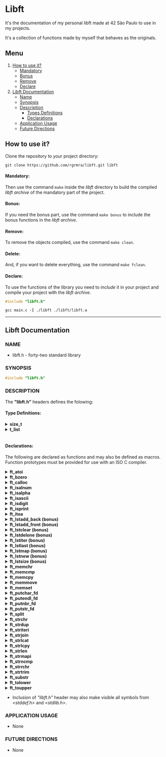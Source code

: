 #  Libft

It's the documentation of my personal libft made at 42 São Paulo to use in my projects.

It's a collection of functions made by myself that behaves as the originals.

## Menu

1. [How to use it?](https://github.com/rgrmra/libft/blob/master/README.md#how-to-use-it)
   - [Mandatory](https://github.com/rgrmra/libft/blob/master/README.md#mandatory)
   - [Bonus](https://github.com/rgrmra/libft/blob/master/README.md#bonus)
   - [Remove](https://github.com/rgrmra/libft/blob/master/README.md#remove)
   - [Declare](https://github.com/rgrmra/libft/blob/master/README.md#declare)
2. [Libft Documentation](https://github.com/rgrmra/libft/blob/master/README.md#libft-documentation)
   - [Name](https://github.com/rgrmra/libft/blob/master/README.md#name)     
   - [Synopsis](https://github.com/rgrmra/libft/blob/master/README.md#synopsis)
   - [Description](https://github.com/rgrmra/libft/blob/master/README.md#description)
       - [Types Definitions](https://github.com/rgrmra/libft/blob/master/README.md#type-definitions)
       - [Declarations](https://github.com/rgrmra/libft/blob/master/README.md#declarations)
   - [Application Usage](https://github.com/rgrmra/libft/blob/master/README.md#application-usage)
   - [Future Directions](https://github.com/rgrmra/libft/blob/master/README.md#future-directions) 

## How to use it?

Clone the repository to your project directory:

```shell
git clone https://github.com/rgrmra/libft.git libft
```

#### Mandatory:

Then use the command `make` inside the _libft_ directory to build the compiled _libft archive_ of the mandatory part of the project.

#### Bonus:

If you need the bonus part, use the command `make bonus` to include the bonus functions in the _libft archive_.

#### Remove:

To remove the objects compiled, use the command `make clean`. 

#### Delete:

And, if you want to delete everything, use the command `make fclean`.

#### Declare:
To use the functions of the library you need to _include_ it in your project and compile your project with the _libft archive_.

```c
#include "libft.h"
```

```shell
gcc main.c -I ./libft ./libft/libft.a
```

---

## Libft Documentation

### NAME

- libft.h - forty-two standard library

### SYNOPSIS

```c
#include "libft.h"
```

### DESCRIPTION

The **"libft.h"** headers defines the folowing:

#### Type Definitions:

<details>
    <summary><b>size_t</b></summary>
  <br> 

> Unsigned integral type of the result of the sizeof operator. As described in _<stddef.h>_.

<br>
</details>
<details>
    <summary><b>t_list</b></summary>
    <br>

> Linked list structure that provides the folowing filds:

**[source code](./libft.h)**

```c
void            *content;
struct s_list    next;
```
<br>
</details>
<br>

#### Declarations:

The following are declared as functions and may also be defined as macros. Function prototypes must be provided for use with an ISO C compiler.

<details>
    <summary><b>ft_atoi</b></summary>
    <br>

> Converts the initial portion of the string containing numeric characters to integer.

**[source code](./ft_atoi.c)**

```c
int    ft_atoi(const char *nptr);
```
<br>
</details>
<details>
    <summary><b>ft_bzero</b></summary>
    <br>

> Erase all bytes of the memory required with zero.

**[source code](./ft_bzero.c)**

```c
void    ft_bzero(void *s, size_t n);
```
<br>
</details>
<details>
    <summary><b>ft_calloc</b></summary>
    <br>

> Alloc a required space of memory and sets all bytes to zero.

**[source code](./ft_calloc.c)**

```c
void    *ft_calloc(size_t nmemb, size_t size);
```
<br>
</details>
<details>
    <summary><b>ft_isalnum</b></summary>
    <br>

> Checks for an alphanumeric character.

**[source code](./ft_isalnum.c)**

```c
int    ft_isalnum(int i);
```

</details>
<details>
    <summary><b>ft_isalpha</b></summary>
    <br>

> Checks for an alphabetic character.

**[source code](./ft_isalpha.c)**

```c
int    ft_isalpha(int i);
```
<br>
</details>
<details>
    <summary><b>ft_isascii</b></summary>
    <br>

> Checks whether character is a 7-bit US-ASCII character code.

**[source code](./ft_isascii.c)**

```c
int    ft_isascii(int i);
```
<br>
</details>
<details>
    <summary><b>ft_isdigit</b></summary>
    <br>

> Checks for a digit (0 through 9).

**[source code](./ft_isdigit.c)**

```c
int    ft_isdigit(int i);
```
---
<br>
</details>
<details>
    <summary><b>ft_isprint</b></summary>
    <br>

> Checks for any printable character including space.

**[source code](./ft_isprint.c)**

```c
int    ft_isprint(int i);
```
<br>
</details>
<details>
    <summary><b>ft_itoa</b></summary>
    <br>

> Converts a integer to string.

**[source code](./ft_itoa.c)**

```c
char    *ft_itoa(int i);
```
<br>
</details>
<details>
    <summary><b>ft_lstadd_back (bonus)</b></summary>
    <br>

> Append a new node to the end of a list.

**[source code](./ft_lstadd_back_bonus.c)**

```c
void    ft_lstadd_back(t_list **lst, t_list *new);
```
<br>
</details>
<details>
    <summary><b>ft_lstadd_front (bonus)</b></summary>
    <br>

> Append a new node to the begin of a list.

**[source code](./ft_lstadd_front_bonus.c)**
    
```c
void    ft_lstadd_front(t_list **lst, t_list *new);
```
<br>
</details>
<details>
    <summary><b>ft_lstclear (bonus)</b></summary>
    <br>

> Erases all content and nodes of a list.

**[source code](./ft_lstclear_bonus.c)**
    
```c
void    ft_lstclear(t_list **lst, void (*del)(void *));
```
<br>
</details>
<details>
    <summary><b>ft_lstdelone (bonus)</b></summary>
    <br>

> Deletes one node of a list.

**[source code](./ft_lstdelone_bonus.c)**
    
```c
void    ft_lstdelone(t_list *lst, void (*del)(void *));
```
<br>
</details>
<details>
    <summary><b>ft_lstiter (bonus)</b></summary>
    <br>

> Applies a function to each content of a node of a list.

**[source code](./ft_lstiter_bonus.c)**
    
```c
void    ft_lstiter(t_list *lst, void (*f)(void *));
```
<br>
</details>
<details>
    <summary><b>ft_lstlast (bonus)</b></summary>
    <br>

> Gets the last node of a list.

**[source code](./ft_lstlast_bonus.c)**
    
```c
t_list    ft_lstlast(t_list *lst);
```
<br>
</details>
<details>
    <summary><b>ft_lstmap (bonus)</b></summary>
    <br>

> Returns a new list applying a required function to each node of the list.

**[source code](./ft_lstmap_bonus.c)**
    
```c
t_list    ft_lstmap(t_list *lst, void *(*f)(void *), void (*del)(void *));
```
<br>
</details>
<details>
    <summary><b>ft_lstnew (bonus)</b></summary>
    <br>

> Creates a new node.

**[source code](./ft_lstnew_bonus.c)**
    
```c
t_list    *ft_lstnew(void *content);
```
<br>
</details>
<details>
    <summary><b>ft_lstsize (bonus)</b></summary>
    <br>

> Gets the size of a list.

**[source code](./ft_lstsize_bonus.c)**
    
```c
int    ft_lstsize(t_list *lst);
```
<br>
</details>
<details>
    <summary><b>ft_memchr</b></summary>
    <br>

> Finds the first required byte in an area pointed in the memory.

**[source code](./ft_memchr.c)**
    
```c
void    *ft_memchr(const void *s, int c, size_t n);
```
<br>
</details>
<details>
    <summary><b>ft_memcmp</b></summary>
    <br>

>  Compares the amount of bytes between two areas pointed in the memory.

**[source code](./ft_memcmp.c)**
    
```c
int    ft_memcmp(const void *s1, const void *s2, size_t n);
```
<br>
</details>
<details>
    <summary><b>ft_memcpy</b></summary>
    <br>

> Copies the required amount of bytes from an area to another area pointed in the memory.

**[source code](./ft_memcpy.c)**

    
```c
void    *ft_memcpy(void *dest, const void *src, size_t n);
```
<br>
</details>
<details>
    <summary><b>ft_memmove</b></summary>
    <br>

> Moves an requried amount of bytes from an area to another area pointed in the memory.

**[source code](./ft_memmove.c)**
    
```c
void    *ft_memmove(void *dest, const void *src, size_t	n);
```
<br>
</details>
<details>
    <summary><b>ft_memset</b></summary>
    <br>

> Sets all bytes required in the memory area pointed with the byte informed.

**[source code](./ft_memset.c)**
    
```c
void    *ft_memset(void *s, int c, size_t n);
```
<br>
</details>
<details>
    <summary><b>ft_putchar_fd</b></summary>
    <br>

> Prints a char in the required filedescriptor.

**[source code](./ft_putchar_fd.c)**
    
```c
void    ft_putchar_fd(char c, int fd);
```
<br>
</details>
<details>
    <summary><b>ft_putendl_fd</b></summary>
    <br>

> Prints a string followed by a new line in the required filedescriptor.

**[source code](./ft_putendl_fd.c)**
    
```c
void    ft_putendl_fd(char *s, int fd);
```
<br>
</details>
<details>
    <summary><b>ft_putnbr_fd</b></summary>
    <br>

> Prints a integer number in the required filedescriptor.

**[source code](./ft_putnbr_fd.c)**
    
```c
void    ft_putnbr_fd(int n, int fd);
```
<br>
</details>
<details>
    <summary><b>ft_putstr_fd</b></summary>
    <br>

> Prints a string in the required filedescriptor.

**[source code](./ft_putstr_fd.c)**
    
```c
void    ft_putstr_fd(char *s, int fd);
```
<br>
</details>
<details>
    <summary><b>ft_split</b></summary>
    <br>

> Splits a constant string into an allocated array of strings containg the words splited by the required separator.

**[source code](./ft_split.c)**
    
```c
char    **ft_split(const char *s, char c);
```
<br>
</details>
<details>
    <summary><b>ft_strchr</b></summary>
    <br>

> Finds the first required character in a constant string.

**[source code](./ft_strchr.c)**
    
```c
char    *ft_strchr(const char *s, int c);
```
<br>
</details>
<details>
    <summary><b>ft_strdup</b></summary>
    <br>

> Duplicates a required constant string.

**[source code](./ft_strdup.c)**
    
```c
char    *ft_strdup(const char *s);
```
<br>
</details>
<details>
    <summary><b>ft_striteri</b></summary>
    <br>

> Iterates a function to each character of a string.

**[source code](./ft_striteri.c)**
    
```c
void    ft_striteri(char *s, void (*f)(unsigned int, char *));
```
<br>
</details>
<details>
    <summary><b>ft_strjoin</b></summary>
    <br>

> Concatenates a new string containg the two strings informed.

**[source code](./ft_strljoin.c)**
    
```c
char    *ft_strjoin(const char *s1, const char *s2);
```
<br>
</details>
<details>
    <summary><b>ft_strlcat</b></summary>
    <br>

> Concatemates a string to another string informed.

**[source code](./ft_strlcat.c)**
    
```c
size_t    ft_strlcat(char *dest, char *src, size_t size);
```
<br>
</details>
<details>
    <summary><b>ft_strlcpy</b></summary>
    <br>

> Copies the content of a string to another string informed.

**[source code](./ft_strlcpy.c)**
    
```c
size_t    ft_strlcpy(char *dest, char *src, size_t size);
```
<br>
</details>
<details>
    <summary><b>ft_strlen</b></summary>
    <br>

> Gets the size of a constant string.

**[source code](./ft_strlen.c)**
    
```c
size_t    ft_strlen(const char *s);
```
<br>
</details>
<details>
    <summary><b>ft_strmapi</b></summary>
    <br>

> Duplicates a new string and applies a function to each character of the string.

**[source code](./ft_strmapi.c)**
    
```c
char    *ft_strmapi(const char *s, char (*f)(unsigned int, char));
```
<br>
</details>
<details>
    <summary><b>ft_strncmp</b></summary>
    <br>

> Compares two strings.

**[source code](./ft_strncmp.c)**
    
```c
int    ft_strncmp(const char *s1, const char *s2, size_t n);
```
<br>
</details>
<details>
    <summary><b>ft_strrchr</b></summary>
    <br>

> Finds the last required character in a constant string.

**[source code](./ft_strrchr.c)**
    
```c
char    *ft_strrchr(const char *s, int c);
```
<br>
</details>
<details>
    <summary><b>ft_strtrim</b></summary>
    <br>

> Removes the amount of required characters in the begin and end of the string.

**[source code](./ft_strtrim.c)**
    
```c
char    *ft_strtrim(const char *s1, const char *set);
```
<br>
</details>
<details>
    <summary><b>ft_substr</b></summary>
    <br>

> Generates a sub new string from a required string.

**[source code](./ft_substr.c)**
    
```c
char    *ft_substr(const char *s, unsigned int start, size_t len);
```
<br>
</details>
<details>
    <summary><b>ft_tolower</b></summary>
    <br>

> Changes all uppercase characters to lowecase.

**[source code](./ft_tolower.c)**
    
```c
int    ft_tolower(int i);
```
<br>
</details>
<details>
    <summary><b>ft_toupper</b></summary>
    <br>

> Changes all lowecase characters to uppercase.

**[source code](./ft_toupper.c)**
    
```c
int    ft_toupper(int i);
```
<br>
</details>

- Inclusion of _"libft.h"_ header may also make visible all symbols from _<stddef.h>_ and _<stdlib.h>_.

### APPLICATION USAGE

- None

### FUTURE DIRECTIONS

- None
